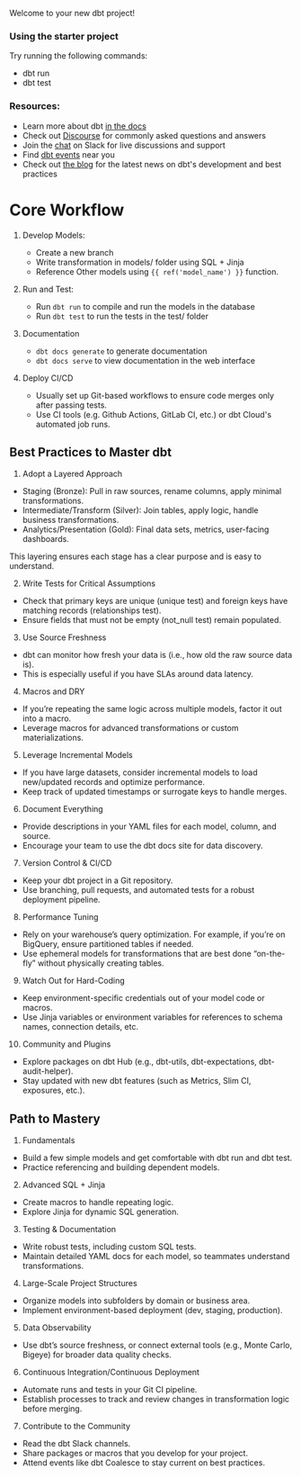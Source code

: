 Welcome to your new dbt project!

### Using the starter project

Try running the following commands:
- dbt run
- dbt test


### Resources:
- Learn more about dbt [in the docs](https://docs.getdbt.com/docs/introduction)
- Check out [Discourse](https://discourse.getdbt.com/) for commonly asked questions and answers
- Join the [chat](https://community.getdbt.com/) on Slack for live discussions and support
- Find [dbt events](https://events.getdbt.com) near you
- Check out [the blog](https://blog.getdbt.com/) for the latest news on dbt's development and best practices


# Core Workflow
1. Develop Models:
    - Create a new branch
    - Write transformation in models/ folder using SQL + Jinja
    - Reference Other models using `{{ ref('model_name') }}` function.

2. Run and Test:
    - Run `dbt run` to compile and run the models in the database
    - Run `dbt test` to run the tests in the test/ folder

3. Documentation
    - `dbt docs generate` to generate documentation
    - `dbt docs serve` to view documentation in the web interface

4. Deploy CI/CD
    - Usually set up Git-based workflows to ensure code merges only after passing tests.
    - Use CI tools (e.g. Github Actions, GitLab CI, etc.) or dbt Cloud's automated job runs.


## Best Practices to Master dbt
1. Adopt a Layered Approach

- Staging (Bronze): Pull in raw sources, rename columns, apply minimal transformations.
- Intermediate/Transform (Silver): Join tables, apply logic, handle business transformations.
- Analytics/Presentation (Gold): Final data sets, metrics, user-facing dashboards.

This layering ensures each stage has a clear purpose and is easy to understand.

2. Write Tests for Critical Assumptions

- Check that primary keys are unique (unique test) and foreign keys have matching records (relationships test).
- Ensure fields that must not be empty (not_null test) remain populated.

3. Use Source Freshness

- dbt can monitor how fresh your data is (i.e., how old the raw source data is).
- This is especially useful if you have SLAs around data latency.

4. Macros and DRY

- If you’re repeating the same logic across multiple models, factor it out into a macro.
- Leverage macros for advanced transformations or custom materializations.

5. Leverage Incremental Models

- If you have large datasets, consider incremental models to load new/updated records and optimize performance.
- Keep track of updated timestamps or surrogate keys to handle merges.

6. Document Everything

- Provide descriptions in your YAML files for each model, column, and source.
- Encourage your team to use the dbt docs site for data discovery.

7. Version Control & CI/CD

- Keep your dbt project in a Git repository.
- Use branching, pull requests, and automated tests for a robust deployment pipeline.

8. Performance Tuning

- Rely on your warehouse’s query optimization. For example, if you’re on BigQuery, ensure partitioned tables if needed.
- Use ephemeral models for transformations that are best done “on-the-fly” without physically creating tables.

9. Watch Out for Hard-Coding

- Keep environment-specific credentials out of your model code or macros.
- Use Jinja variables or environment variables for references to schema names, connection details, etc.

10. Community and Plugins
- Explore packages on dbt Hub (e.g., dbt-utils, dbt-expectations, dbt-audit-helper).
- Stay updated with new dbt features (such as Metrics, Slim CI, exposures, etc.).


##  Path to Mastery

1. Fundamentals
- Build a few simple models and get comfortable with dbt run and dbt test.
- Practice referencing and building dependent models.

2. Advanced SQL + Jinja

- Create macros to handle repeating logic.
- Explore Jinja for dynamic SQL generation.

3. Testing & Documentation

- Write robust tests, including custom SQL tests.
- Maintain detailed YAML docs for each model, so teammates understand transformations.

4. Large-Scale Project Structures

- Organize models into subfolders by domain or business area.
- Implement environment-based deployment (dev, staging, production).

5. Data Observability
- Use dbt’s source freshness, or connect external tools (e.g., Monte Carlo, Bigeye) for broader data quality checks.

6. Continuous Integration/Continuous Deployment
- Automate runs and tests in your Git CI pipeline.
- Establish processes to track and review changes in transformation logic before merging.

7. Contribute to the Community
- Read the dbt Slack channels.
- Share packages or macros that you develop for your project.
- Attend events like dbt Coalesce to stay current on best practices.